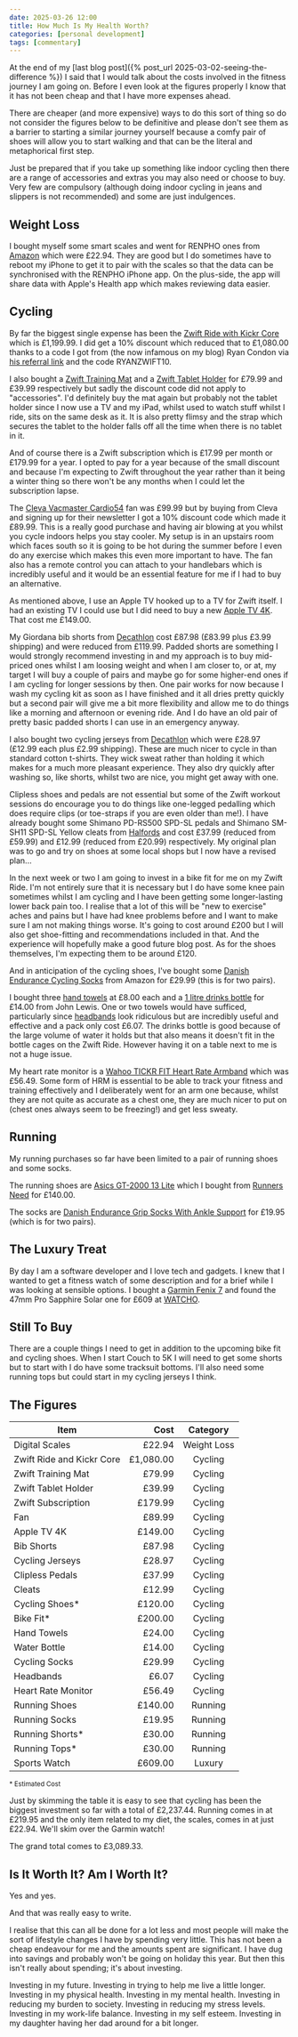 ```yaml
---
date: 2025-03-26 12:00
title: How Much Is My Health Worth?
categories: [personal development]
tags: [commentary]
---
```


At the end of my [last blog post]({% post_url 2025-03-02-seeing-the-difference %}) I said that I would talk about the costs involved in the fitness journey I am going on. Before I even look at the figures properly I know that it has not been cheap and that I have more expenses ahead.

There are cheaper (and more expensive) ways to do this sort of thing so do not consider the figures below to be definitive and please don't see them as a barrier to starting a similar journey yourself because a comfy pair of shoes will allow you to start walking and that can be the literal and metaphorical first step.

Just be prepared that if you take up something like indoor cycling then there are a range of accessories and extras you may also need or choose to buy. Very few are compulsory (although doing indoor cycling in jeans and slippers is not recommended) and some are just indulgences.

## Weight Loss

I bought myself some smart scales and went for RENPHO ones from [Amazon](https://www.amazon.co.uk/dp/B0BDF4QCR2) which were £22.94. They are good but I do sometimes have to reboot my iPhone to get it to pair with the scales so that the data can be synchronised with the RENPHO iPhone app. On the plus-side, the app will share data with Apple's Health app which makes reviewing data easier.

## Cycling

By far the biggest single expense has been the [Zwift Ride with Kickr Core](https://uk.zwift.com/collections/all/products/zwift-ride-kickr-core) which is £1,199.99. I did get a 10% discount which reduced that to £1,080.00 thanks to a code I got from (the now infamous on my blog) Ryan Condon via [his referral link](https://zwiftinc.sjv.io/DybyQj) and the code RYANZWIFT10.

I also bought a [Zwift Training Mat](https://uk.zwift.com/collections/all/products/zwift-training-mat?variant=43340241862896) and a [Zwift Tablet Holder](https://uk.zwift.com/products/zwift-ride-tablet-holder?variant=45963971199216) for £79.99 and £39.99 respectively but sadly the discount code did not apply to "accessories". I'd definitely buy the mat again but probably not the tablet holder since I now use a TV and my iPad, whilst used to watch stuff whilst I ride, sits on the same desk as it. It is also pretty flimsy and the strap which secures the tablet to the holder falls off all the time when there is no tablet in it. 

And of course there is a Zwift subscription which is £17.99 per month or £179.99 for a year. I opted to pay for a year because of the small discount and because I'm expecting to Zwift throughout the year rather than it being a winter thing so there won't be any months when I could let the subscription lapse.

The [Cleva Vacmaster Cardio54](https://www.cleva-uk.com/products/vacmaster-cardio54-fan) fan was £99.99 but by buying from Cleva and signing up for their newsletter I got a 10% discount code which made it £89.99. This is a really good purchase and having air blowing at you whilst you cycle indoors helps you stay cooler. My setup is in an upstairs room which faces south so it is going to be hot during the summer before I even do any exercise which makes this even more important to have. The fan also has a remote control you can attach to your handlebars which is incredibly useful and it would be an essential feature for me if I had to buy an alternative. 

As mentioned above, I use an Apple TV hooked up to a TV for Zwift itself. I had an existing TV I could use but I did need to buy a new [Apple TV 4K](https://www.apple.com/apple-tv-4k/). That cost me £149.00.

My Giordana bib shorts from [Decathlon](https://www.decathlon.co.uk/p/mp/giordana/giordana-men-s-fr-c-pro-5cm-shorter-bib-short-forest-green/_/R-p-a6aebf68-455c-4de4-96bf-13ce7b17da89?mc=a6aebf68-455c-4de4-96bf-13ce7b17da89_c15&c=bordeaux#selectedSize=2XL) cost £87.98 (£83.99 plus £3.99 shipping) and were reduced from £119.99. Padded shorts are something I would strongly recommend investing in and my approach is to buy mid-priced ones whilst I am loosing weight and when I am closer to, or at, my target I will buy a couple of pairs and maybe go for some higher-end ones if I am cycling for longer sessions by then. One pair works for now because I wash my cycling kit as soon as I have finished and it all dries pretty quickly but a second pair will give me a bit more flexibility and allow me to do things like a morning and afternoon or evening ride. And I do have an old pair of pretty basic padded shorts I can use in an emergency anyway.

I also bought two cycling jerseys from [Decathlon](https://www.decathlon.co.uk/p/men-s-breathable-mtb-jersey/_/R-p-327890?mc=8772459&c=green_meleze%20green) which were £28.97 (£12.99 each plus £2.99 shipping). These are much nicer to cycle in than standard cotton t-shirts. They wick sweat rather than holding it which makes for a much more pleasant experience. They also dry quickly after washing so, like shorts, whilst two are nice, you might get away with one.

Clipless shoes and pedals are not essential but some of the Zwift workout sessions do encourage you to do things like one-legged pedalling which does require clips (or toe-straps if you are even older than me!). I have already bought some Shimano PD-RS500 SPD-SL pedals and Shimano SM-SH11 SPD-SL Yellow cleats from [Halfords](https://www.halfords.com/) and cost £37.99 (reduced from £59.99) and £12.99 (reduced from £20.99) respectively. My original plan was to go and try on shoes at some local shops but I now have a revised plan...

In the next week or two I am going to invest in a bike fit for me on my Zwift Ride. I'm not entirely sure that it is necessary but I do have some knee pain sometimes whilst I am cycling and I have been getting some longer-lasting lower back pain too. I realise that a lot of this will be "new to exercise" aches and pains but I have had knee problems before and I want to make sure I am not making things worse. It's going to cost around £200 but I will also get shoe-fitting and recommendations included in that. And the experience will hopefully make a good future blog post. As for the shoes themselves, I'm expecting them to be around £120.

And in anticipation of the cycling shoes, I've bought some [Danish Endurance Cycling Socks](https://www.amazon.co.uk/dp/B0BKLCKT91) from Amazon for £29.99 (this is for two pairs).

I bought three [hand towels](https://www.johnlewis.com/john-lewis-ultra-soft-cotton-towels/hibiscus-pink/p5399715) at £8.00 each and a [1 litre drinks bottle](https://www.johnlewis.com/ion8-motivation-leak-proof-recyclon-drinks-bottle-1l/ice/p6282498) for £14.00 from John Lewis. One or two towels would have sufficed, particularly since [headbands](https://www.amazon.co.uk/dp/B08S384T5Z) look ridiculous but are incredibly useful and effective and a pack only cost £6.07. The drinks bottle is good because of the large volume of water it holds but that also means it doesn't fit in the bottle cages on the Zwift Ride. However having it on a table next to me is not a huge issue.

My heart rate monitor is a [Wahoo TICKR FIT Heart Rate Armband](https://www.amazon.co.uk/dp/B078GRMFSN) which was £56.49. Some form of HRM is essential to be able to track your fitness and training effectively and I deliberately went for an arm one because, whilst they are not quite as accurate as a chest one, they are much nicer to put on (chest ones always seem to be freezing!) and get less sweaty.

## Running

My running purchases so far have been limited to a pair of running shoes and some socks.

The running shoes are [Asics GT-2000 13 Lite](https://www.asics.com/gb/en-gb/gt-2000-13-lite-show/p/1011B953-001.html) which I bought from [Runners Need](https://www.runnersneed.com/p/asics-mens-gt-2000-13-lite-show-shoes-C22AGB0097.html?colour=3607) for £140.00.

The socks are [Danish Endurance Grip Socks With Ankle Support](https://www.amazon.co.uk/dp/B0B12SCY8L) for £19.95 (which is for two pairs).

## The Luxury Treat

By day I am a software developer and I love tech and gadgets. I knew that I wanted to get a fitness watch of some description and for a brief while I was looking at sensible options. I bought a [Garmin Fenix 7](https://www.garmin.com/en-GB/p/735611) and found the 47mm Pro Sapphire Solar one for £609 at [WATCHO](https://www.watcho.co.uk/watches/garmin/garmin-fenix-7-pro-47mm-sapphire-solar-titanium-carbon-grey-dlc-black-watch-010-02777-11/).

## Still To Buy

There are a couple things I need to get in addition to the upcoming bike fit and cycling shoes. When I start Couch to 5K I will need to get some shorts but to start with I do have some tracksuit bottoms. I'll also need some running tops but could start in my cycling jerseys I think.

## The Figures

| Item | Cost | Category |
| --- | --: | :-: |
| Digital Scales | £22.94 | Weight Loss |
| Zwift Ride and Kickr Core | £1,080.00 | Cycling |
| Zwift Training Mat | £79.99 | Cycling |
| Zwift Tablet Holder | £39.99 | Cycling |
| Zwift Subscription | £179.99 | Cycling |
| Fan | £89.99 | Cycling |
| Apple TV 4K | £149.00 | Cycling |
| Bib Shorts | £87.98 | Cycling |
| Cycling Jerseys | £28.97 | Cycling |
| Clipless Pedals | £37.99 | Cycling |
| Cleats | £12.99 | Cycling |
| Cycling Shoes* | £120.00 | Cycling |
| Bike Fit* | £200.00 | Cycling |
| Hand Towels | £24.00 | Cycling |
| Water Bottle | £14.00 | Cycling |
| Cycling Socks | £29.99 | Cycling |
| Headbands | £6.07 | Cycling |
| Heart Rate Monitor | £56.49 | Cycling |
| Running Shoes | £140.00 | Running |
| Running Socks | £19.95 | Running |
| Running Shorts* | £30.00 | Running |
| Running Tops* | £30.00 | Running |
| Sports Watch | £609.00 | Luxury |

<small>\* Estimated Cost</small>

Just by skimming the table it is easy to see that cycling has been the biggest investment so far with a total of £2,237.44. Running comes in at £219.95 and the only item related to my diet, the scales, comes in at just £22.94. We'll skim over the Garmin watch!

The grand total comes to £3,089.33.

## Is It Worth It? Am I Worth It?

Yes and yes.

And that was really easy to write.

I realise that this can all be done for a lot less and most people will make the sort of lifestyle changes I have by spending very little. This has not been a cheap endeavour for me and the amounts spent are significant. I have dug into savings and probably won't be going on holiday this year. But then this isn't really about spending; it's about investing.

Investing in my future. Investing in trying to help me live a little longer. Investing in my physical health. Investing in my mental health. Investing in reducing my burden to society. Investing in reducing my stress levels. Investing in my work-life balance. Investing in my self esteem. Investing in my daughter having her dad around for a bit longer.

